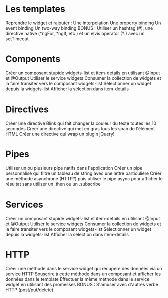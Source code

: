 # Les templates

Reprendre le widget et rajouter :
Une interpolation
Une property binding
Un event binding
Un two-way binding
BONUS : Utiliser un hashtag (#), une directive native (*ngFor, *ngIf, etc.) et un elvis operator (?.) avec un setTimeout

# Components

Créer un composant stupide widgets-list et  item-details en utilisant @Input et @Output
Utiliser le service widgets
Consumer la collection de widgets et la faire transiter vers le composant widgets-list
Sélectionner un widget depuis la widgets-list
Afficher la sélection dans item-details

# Directives

Créer une directive Blink qui fait changer la couleur du texte toutes les 10 secondes
Créer une directive qui met en gras tous les span de l'élément HTML
Créer une directive qui wrap un plugin jQuery!

# Pipes

Utiliser un ou plusieurs pipe natifs dans l'application
Créer un pipe personnalisé qui filtre un tableau de string avec une lettre particulière
Créer une méthode asynchrone (HTTP?) puis utiliser le pipe async pour afficher le résultat sans utiliser un .then ou un .subscribe

# Services

Créer un composant stupide widgets-list et  item-details en utilisant @Input et @Output
Utiliser le service widgets
Consumer la collection de widgets et la faire transiter vers le composant widgets-list
Sélectionner un widget depuis la widgets-list
Afficher la sélection dans item-details

# HTTP

Créer une méthode dans le service widget qui récupère des données via un service HTTP
Souscrire à cette méthode dans un composant et afficher les données dans le template
Effectuer la même méthode dans le service widget en utilisant des promesses
BONUS : S'amuser avec d'autres verbe HTTP (post/put/delete)

